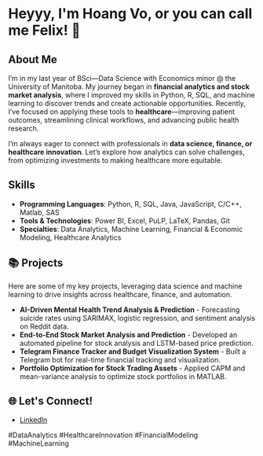 # Heyyy, I'm Hoang Vo, or you can call me Felix! 👋

## About Me
I’m in my last year of BSci—Data Science with Economics minor @ the University of Manitoba. My journey began in **financial analytics and stock market analysis**, where I improved my skills in Python, R, SQL, and machine learning to discover trends and create actionable opportunities. Recently, I’ve focused on applying these tools to **healthcare**—improving patient outcomes, streamlining clinical workflows, and advancing public health research.

I’m always eager to connect with professionals in **data science, finance, or healthcare innovation**. Let’s explore how analytics can solve challenges, from optimizing investments to making healthcare more equitable.

## Skills
- **Programming Languages**: Python, R, SQL, Java, JavaScript, C/C++, Matlab, SAS
- **Tools & Technologies**: Power BI, Excel, PuLP, LaTeX, Pandas, Git
- **Specialties**: Data Analytics, Machine Learning, Financial & Economic Modeling, Healthcare Analytics

## 📚 Projects
Here are some of my key projects, leveraging data science and machine learning to drive insights across healthcare, finance, and automation.
- **AI-Driven Mental Health Trend Analysis & Prediction** - Forecasting suicide rates using SARIMAX, logistic regression, and sentiment analysis on Reddit data.
- **End-to-End Stock Market Analysis and Prediction** - Developed an automated pipeline for stock analysis and LSTM-based price prediction.
- **Telegram Finance Tracker and Budget Visualization System** - Built a Telegram bot for real-time financial tracking and visualization.
- **Portfolio Optimization for Stock Trading Assets** - Applied CAPM and mean-variance analysis to optimize stock portfolios in MATLAB.

## 🌐 Let's Connect!
- [LinkedIn](https://www.linkedin.com/in/felixvo7/)

#DataAnalytics #HealthcareInnovation #FinancialModeling #MachineLearning

